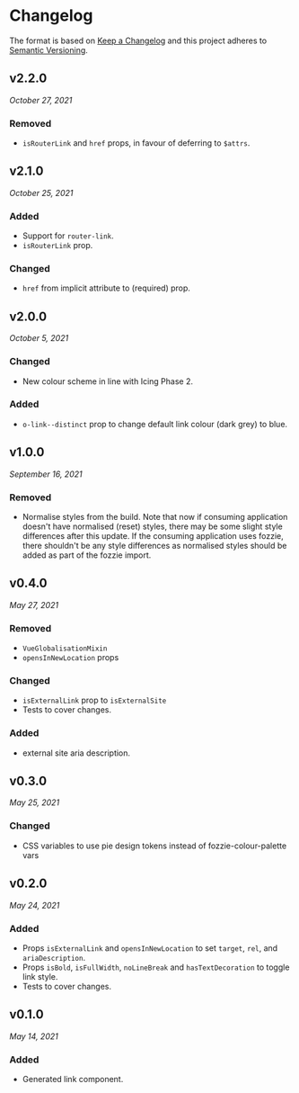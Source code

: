 # Changelog

The format is based on [Keep a Changelog](http://keepachangelog.com/en/1.0.0/)
and this project adheres to [Semantic Versioning](http://semver.org/spec/v2.0.0.html).


v2.2.0
------------------------------
*October 27, 2021*

### Removed
- `isRouterLink` and `href` props, in favour of deferring to `$attrs`.


v2.1.0
------------------------------
*October 25, 2021*

### Added
- Support for `router-link`.
- `isRouterLink` prop.

### Changed
- `href` from implicit attribute to (required) prop.


v2.0.0
------------------------------
*October 5, 2021*

### Changed
- New colour scheme in line with Icing Phase 2.

### Added
- `o-link--distinct` prop to change default link colour (dark grey) to blue.


v1.0.0
------------------------------
*September 16, 2021*

### Removed
- Normalise styles from the build. Note that now if consuming application doesn't have normalised (reset) styles, there may be some slight style differences after this update. If the consuming application uses fozzie, there shouldn't be any style differences as normalised styles should be added as part of the fozzie import.


v0.4.0
------------------------------
*May 27, 2021*

### Removed
- `VueGlobalisationMixin`
- `opensInNewLocation` props

### Changed
- `isExternalLink` prop to `isExternalSite`
- Tests to cover changes.

### Added
- external site aria description.


v0.3.0
------------------------------
*May 25, 2021*

### Changed
- CSS variables to use pie design tokens instead of fozzie-colour-palette vars


v0.2.0
------------------------------
*May 24, 2021*

### Added
- Props `isExternalLink` and `opensInNewLocation` to set `target`, `rel`, and `ariaDescription`.
- Props `isBold`, `isFullWidth`, `noLineBreak` and `hasTextDecoration` to toggle link style.
- Tests to cover changes.


v0.1.0
------------------------------
*May 14, 2021*

### Added
- Generated link component.
